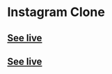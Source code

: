 # Instagram Clone

## [See live]('https://instagram-clone-3c230.web.app/')

## [See live](https://instagram-clone-1le1du0hd-suvigya003.vercel.app/)
